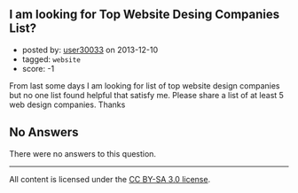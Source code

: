 ## I am looking for Top Website Desing Companies List?

- posted by: [user30033](https://stackexchange.com/users/-1/30033-user30033) on 2013-12-10
- tagged: `website`
- score: -1

<p>From last some days I am looking for list of top website design companies but no one list found helpful that satisfy me. Please share a list of at least 5 web design companies.
Thanks</p>


## No Answers

There were no answers to this question.


---

All content is licensed under the [CC BY-SA 3.0 license](https://creativecommons.org/licenses/by-sa/3.0/).
